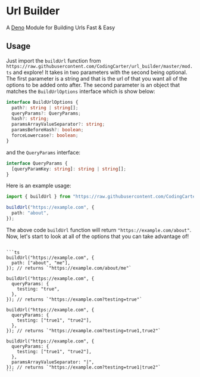 # Url Builder

A [Deno](https://github.com/denoland) Module for Building Urls Fast & Easy

## Usage

Just import the `buildUrl` function from `https://raw.githubusercontent.com/CodingCarter/url_builder/master/mod.ts` and explore! It takes in two parameters with the second being optional. The first parameter is a string and that is the url of that you want all of the options to be added onto after. The second parameter is an object that matches the `BuildUrlOptions` interface which is show below:

```ts
interface BuildUrlOptions {
  path?: string | string[];
  queryParams?: QueryParams;
  hash?: string;
  paramsArrayValueSeparator?: string;
  paramsBeforeHash?: boolean;
  forceLowercase?: boolean;
}
```

and the `QueryParams` interface:

```ts
interface QueryParams {
  [queryParamKey: string]: string | string[];
}
```

Here is an example usage:

```ts
import { buildUrl } from "https://raw.githubusercontent.com/CodingCarter/url_builder/master/mod.ts";

buildUrl("https://example.com", {
  path: "about",
});
```

The above code `buildUrl` function will return `"https://example.com/about"`. Now, let's start to look at all of the options that you can take advantage of!

````

```ts
buildUrl("https://example.com", {
  path: ["about", "me"],
}); // returns `"https://example.com/about/me"`

buildUrl("https://example.com", {
  queryParams: {
    testing: "true",
  },
}); // returns `"https://example.com?testing=true"`

buildUrl("https://example.com", {
  queryParams: {
    testing: ["true1", "true2"],
  },
}); // returns `"https://example.com?testing=true1,true2"`

buildUrl("https://example.com", {
  queryParams: {
    testing: ["true1", "true2"],
  },
  paramsArrayValueSeparator: "|",
}); // returns `"https://example.com?testing=true1|true2"`
```
````
